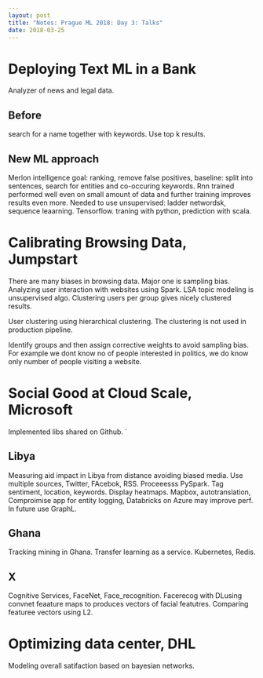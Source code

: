 ```yaml
---
layout: post
title: "Notes: Prague ML 2018: Day 3: Talks"
date: 2018-03-25
---
```


# Deploying Text ML in a Bank
Analyzer of news and legal data.

## Before
search for a name together with keywords.
Use top k results.

## New ML approach
Merlon intelligence 
goal: ranking, remove false positives, 
baseline: split into sentences, search for entities and co-occuring keywords.
Rnn trained performed well even on small amount of data and further training improves results even more.
Needed to use unsupervised: ladder networdsk, sequence leaarning.
Tensorflow. traning with python, prediction with scala.


# Calibrating Browsing Data, Jumpstart
There are many biases in browsing data. Major one is sampling bias.
Analyzing user interaction with websites using Spark. LSA topic modeling is unsupervised algo. Clustering users per group gives nicely clustered results.

User clustering using hierarchical clustering. The clustering is not used in production pipeline.

Identify groups and then assign corrective weights to avoid sampling bias.
For example we dont know no of people interested in politics, we do know only number of people visiting a website.


# Social Good at Cloud Scale, Microsoft
Implemented libs shared on Github.
`
## Libya
Measuring aid impact in Libya from distance avoiding biased media.
Use multiple sources, Twitter,  FAcebok, RSS.
Proceeesss PySpark. Tag sentiment, location, keywords. Display heatmaps.
Mapbox, autotranslation, Comproimise app for entity logging, Databricks on Azure may improve perf. In future use GraphL.

## Ghana
Tracking mining in Ghana. Transfer learning as a service. Kubernetes, Redis.

## X
Cognitive Services, FaceNet, Face_recognition.
Facerecog with DLusing convnet feaature maps to produces  vectors of facial featutres. Comparing featuree vectors using L2.


# Optimizing data center, DHL
Modeling overall satifaction based on bayesian networks.


